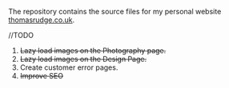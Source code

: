 The repository contains the source files for my personal website [thomasrudge.co.uk](www.thomasrudge.co.uk).

//TODO
1. ~~Lazy load images on the Photography page.~~
2. ~~Lazy load images on the Design Page.~~
3. Create customer error pages.
4. ~~Improve SEO~~